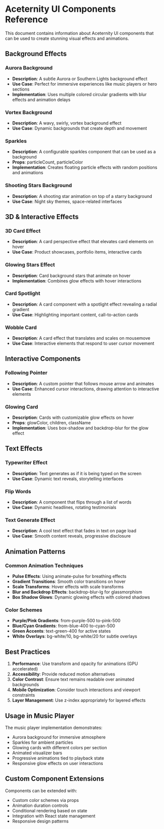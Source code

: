 # Aceternity UI Components Reference

This document contains information about Aceternity UI components that can be used to create stunning visual effects and animations.

## Background Effects

### Aurora Background
- **Description**: A subtle Aurora or Southern Lights background effect
- **Use Case**: Perfect for immersive experiences like music players or hero sections
- **Implementation**: Uses multiple colored circular gradients with blur effects and animation delays

### Vortex Background
- **Description**: A wavy, swirly, vortex background effect
- **Use Case**: Dynamic backgrounds that create depth and movement

### Sparkles
- **Description**: A configurable sparkles component that can be used as a background
- **Props**: particleCount, particleColor
- **Implementation**: Creates floating particle effects with random positions and animations

### Shooting Stars Background
- **Description**: A shooting star animation on top of a starry background
- **Use Case**: Night sky themes, space-related interfaces

## 3D & Interactive Effects

### 3D Card Effect
- **Description**: A card perspective effect that elevates card elements on hover
- **Use Case**: Product showcases, portfolio items, interactive cards

### Glowing Stars Effect
- **Description**: Card background stars that animate on hover
- **Implementation**: Combines glow effects with hover interactions

### Card Spotlight
- **Description**: A card component with a spotlight effect revealing a radial gradient
- **Use Case**: Highlighting important content, call-to-action cards

### Wobble Card
- **Description**: A card effect that translates and scales on mousemove
- **Use Case**: Interactive elements that respond to user cursor movement

## Interactive Components

### Following Pointer
- **Description**: A custom pointer that follows mouse arrow and animates
- **Use Case**: Enhanced cursor interactions, drawing attention to interactive elements

### Glowing Card
- **Description**: Cards with customizable glow effects on hover
- **Props**: glowColor, children, className
- **Implementation**: Uses box-shadow and backdrop-blur for the glow effect

## Text Effects

### Typewriter Effect
- **Description**: Text generates as if it is being typed on the screen
- **Use Case**: Dynamic text reveals, storytelling interfaces

### Flip Words
- **Description**: A component that flips through a list of words
- **Use Case**: Dynamic headlines, rotating testimonials

### Text Generate Effect
- **Description**: A cool text effect that fades in text on page load
- **Use Case**: Smooth content reveals, progressive disclosure

## Animation Patterns

### Common Animation Techniques
- **Pulse Effects**: Using animate-pulse for breathing effects
- **Gradient Transitions**: Smooth color transitions on hover
- **Scale Transforms**: Hover effects with scale transforms
- **Blur and Backdrop Effects**: backdrop-blur-lg for glassmorphism
- **Box Shadow Glows**: Dynamic glowing effects with colored shadows

### Color Schemes
- **Purple/Pink Gradients**: from-purple-500 to-pink-500
- **Blue/Cyan Gradients**: from-blue-400 to-cyan-500  
- **Green Accents**: text-green-400 for active states
- **White Overlays**: bg-white/10, bg-white/20 for subtle overlays

## Best Practices

1. **Performance**: Use transform and opacity for animations (GPU accelerated)
2. **Accessibility**: Provide reduced motion alternatives
3. **Color Contrast**: Ensure text remains readable over animated backgrounds
4. **Mobile Optimization**: Consider touch interactions and viewport constraints
5. **Layer Management**: Use z-index appropriately for layered effects

## Usage in Music Player

The music player implementation demonstrates:
- Aurora background for immersive atmosphere
- Sparkles for ambient particles
- Glowing cards with different colors per section
- Animated visualizer bars
- Progressive animations tied to playback state
- Responsive glow effects on user interactions

## Custom Component Extensions

Components can be extended with:
- Custom color schemes via props
- Animation duration controls
- Conditional rendering based on state
- Integration with React state management
- Responsive design patterns